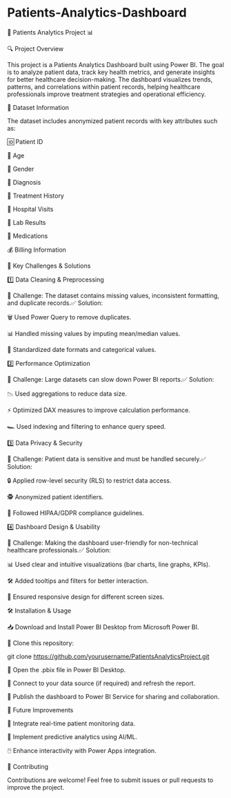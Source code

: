 # Patients-Analytics-Dashboard

🏥 Patients Analytics Project 📊

🔍 Project Overview

This project is a Patients Analytics Dashboard built using Power BI. The goal is to analyze patient data, track key health metrics, and generate insights for better healthcare decision-making. The dashboard visualizes trends, patterns, and correlations within patient records, helping healthcare professionals improve treatment strategies and operational efficiency.

📂 Dataset Information

The dataset includes anonymized patient records with key attributes such as:

🆔 Patient ID

👤 Age

🚻 Gender

🏥 Diagnosis

💊 Treatment History

🏨 Hospital Visits

🧪 Lab Results

💊 Medications

💰 Billing Information

🚧 Key Challenges & Solutions

1️⃣ Data Cleaning & Preprocessing

🛑 Challenge: The dataset contains missing values, inconsistent formatting, and duplicate records.✅ Solution:

🗑️ Used Power Query to remove duplicates.

📊 Handled missing values by imputing mean/median values.

📅 Standardized date formats and categorical values.

2️⃣ Performance Optimization

🛑 Challenge: Large datasets can slow down Power BI reports.✅ Solution:

📉 Used aggregations to reduce data size.

⚡ Optimized DAX measures to improve calculation performance.

🏎️ Used indexing and filtering to enhance query speed.

3️⃣ Data Privacy & Security

🛑 Challenge: Patient data is sensitive and must be handled securely.✅ Solution:

🔒 Applied row-level security (RLS) to restrict data access.

🕵️ Anonymized patient identifiers.

📜 Followed HIPAA/GDPR compliance guidelines.

4️⃣ Dashboard Design & Usability

🛑 Challenge: Making the dashboard user-friendly for non-technical healthcare professionals.✅ Solution:

📊 Used clear and intuitive visualizations (bar charts, line graphs, KPIs).

🛠️ Added tooltips and filters for better interaction.

📱 Ensured responsive design for different screen sizes.

🛠 Installation & Usage

📥 Download and Install Power BI Desktop from Microsoft Power BI.

📌 Clone this repository:

git clone https://github.com/yourusername/PatientsAnalyticsProject.git

📂 Open the .pbix file in Power BI Desktop.

🔄 Connect to your data source (if required) and refresh the report.

📢 Publish the dashboard to Power BI Service for sharing and collaboration.

🚀 Future Improvements

📡 Integrate real-time patient monitoring data.

🤖 Implement predictive analytics using AI/ML.

🖱️ Enhance interactivity with Power Apps integration.

🤝 Contributing

Contributions are welcome! Feel free to submit issues or pull requests to improve the project.
